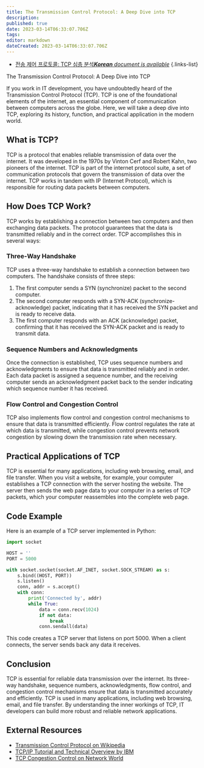 ```yaml
---
title: The Transmission Control Protocol: A Deep Dive into TCP
description: 
published: true
date: 2023-03-14T06:33:07.706Z
tags: 
editor: markdown
dateCreated: 2023-03-14T06:33:07.706Z
---
```


- [전송 제어 프로토콜: TCP 심층 분석***Korean** document is available*](/ko/Knowledge-base/Network/the-transmission-control-protocol-a-deep-dive-into-tcp)
{.links-list}



The Transmission Control Protocol: A Deep Dive into TCP

If you work in IT development, you have undoubtedly heard of the Transmission Control Protocol (TCP). TCP is one of the foundational elements of the internet, an essential component of communication between computers across the globe. Here, we will take a deep dive into TCP, exploring its history, function, and practical application in the modern world.

## What is TCP?

TCP is a protocol that enables reliable transmission of data over the internet. It was developed in the 1970s by Vinton Cerf and Robert Kahn, two pioneers of the internet. TCP is part of the internet protocol suite, a set of communication protocols that govern the transmission of data over the internet. TCP works in tandem with IP (Internet Protocol), which is responsible for routing data packets between computers.

## How Does TCP Work?

TCP works by establishing a connection between two computers and then exchanging data packets. The protocol guarantees that the data is transmitted reliably and in the correct order. TCP accomplishes this in several ways:

### Three-Way Handshake

TCP uses a three-way handshake to establish a connection between two computers. The handshake consists of three steps:

1. The first computer sends a SYN (synchronize) packet to the second computer.
2. The second computer responds with a SYN-ACK (synchronize-acknowledge) packet, indicating that it has received the SYN packet and is ready to receive data.
3. The first computer responds with an ACK (acknowledge) packet, confirming that it has received the SYN-ACK packet and is ready to transmit data.

### Sequence Numbers and Acknowledgments

Once the connection is established, TCP uses sequence numbers and acknowledgments to ensure that data is transmitted reliably and in order. Each data packet is assigned a sequence number, and the receiving computer sends an acknowledgment packet back to the sender indicating which sequence number it has received.

### Flow Control and Congestion Control

TCP also implements flow control and congestion control mechanisms to ensure that data is transmitted efficiently. Flow control regulates the rate at which data is transmitted, while congestion control prevents network congestion by slowing down the transmission rate when necessary.

## Practical Applications of TCP

TCP is essential for many applications, including web browsing, email, and file transfer. When you visit a website, for example, your computer establishes a TCP connection with the server hosting the website. The server then sends the web page data to your computer in a series of TCP packets, which your computer reassembles into the complete web page.

## Code Example

Here is an example of a TCP server implemented in Python:

```python
import socket

HOST = ''
PORT = 5000

with socket.socket(socket.AF_INET, socket.SOCK_STREAM) as s:
    s.bind((HOST, PORT))
    s.listen()
    conn, addr = s.accept()
    with conn:
        print('Connected by', addr)
        while True:
            data = conn.recv(1024)
            if not data:
                break
            conn.sendall(data)
```

This code creates a TCP server that listens on port 5000. When a client connects, the server sends back any data it receives.

## Conclusion

TCP is essential for reliable data transmission over the internet. Its three-way handshake, sequence numbers, acknowledgments, flow control, and congestion control mechanisms ensure that data is transmitted accurately and efficiently. TCP is used in many applications, including web browsing, email, and file transfer. By understanding the inner workings of TCP, IT developers can build more robust and reliable network applications.

## External Resources

- [Transmission Control Protocol on Wikipedia](https://en.wikipedia.org/wiki/Transmission_Control_Protocol)
- [TCP/IP Tutorial and Technical Overview by IBM](https://www.ibm.com/support/knowledgecenter/en/ssw_aix_72/com.ibm.aix.networkcomm/tcp_ip_tut_ovrvw.html)
- [TCP Congestion Control on Network World](https://www.networkworld.com/article/2341839/tcp-congestion-control.html)
